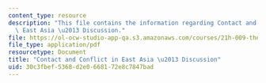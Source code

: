 ```yaml
---
content_type: resource
description: "This file contains the information regarding Contact and Conflict in\
  \ East Asia \u2013 Discussion."
file: https://ol-ocw-studio-app-qa.s3.amazonaws.com/courses/21h-009-the-world-1400-present-spring-2014/30c3fbef5368d2e0668172e8c7847bad_MIT21H_009S14_Lec_6.pdf
file_type: application/pdf
resourcetype: Document
title: "Contact and Conflict in East Asia \u2013 Discussion"
uid: 30c3fbef-5368-d2e0-6681-72e8c7847bad
---
```


